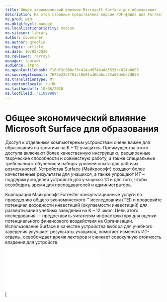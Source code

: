 ```yaml
---
title: Общее экономический влияние Microsoft Surface для образования
description: На этой странице представлена версия PDF-файла для Forrester консультационного исследования на основе возможной окупаемости инвестиций для развертывания учебных заведений на K – 12 школ.
ms.prod: w10
ms.mktglfcycl: manage
ms.localizationpriority: medium
ms.sitesec: library
author: coveminer
ms.author: greglin
ms.topic: article
ms.date: 10/05/2020
ms.reviewer: rarroyo
manager: laurawi
audience: itpro
ms.openlocfilehash: 710df3c960cf3c414ad8748a8d5533cc624a8883
ms.sourcegitcommit: 7673e22df705c10b91a46bb6cc75a09debe7d856
ms.translationtype: MT
ms.contentlocale: ru-RU
ms.lasthandoff: 10/06/2020
ms.locfileid: "11099889"
---
```

# Общее экономический влияние Microsoft Surface для образования

Доступ к отдельным компьютерным устройствам очень важен для образования на занятиях на K – 12 учащихся. Преимущества этого доступа включают более качественную инструкцию, расширенные творческие способности и совместную работу, а также специальные требования к обучению и наборы уровней опыта для рабочих возможностей. Устройства Surface (Майкрософт) создают более качественные результаты для учащихся, а также упрощают ИТ – поддержку моделей устройств для учащихся 1:1 и для того, чтобы освободить время для преподавателей и администратора.

Корпорация Майкрософт Forrester консультационные услуги по проведению общего экономического &trade; исследования (TEI) и проверяйте потенциал доходности инвестиций (окупаемости инвестиций) для развертывания учебных заведений на K – 12 школ. Цель этого исследования — предоставить читателям инфраструктуру для оценки потенциального финансового воздействия на Организации. Использование Surface в качестве устройства выбора для учебного заведения улучшает результаты учащихся, помогает изменять ИТ-отделы, освобождает время лекторов и снижает совокупную стоимость владения для устройств.

[![TИТ – это общее экономический воздействие Microsoft Surface для образования.(./images/download-report.png)](./media/forrester-tei-microsoft-surface-for-education.pdf)



